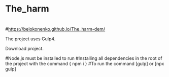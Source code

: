 # The_harm
# 
#https://belokonenko.github.io/The_harm-dem/

<p>The project uses Gulp4.</p>
<p>Download project.</p>
#Node.js must be installed to run
#Installing all dependencies in the root of the project with the command { npm i }
#To run the command [gulp] or [npx gulp]
